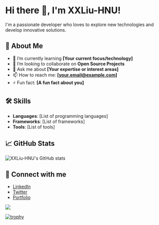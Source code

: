 # Hi there 👋, I'm XXLiu-HNU!

I'm a passionate developer who loves to explore new technologies and develop innovative solutions. 

## 🚀 About Me

- 🌱 I’m currently learning **[Your current focus/technology]**
- 👯 I’m looking to collaborate on **Open Source Projects**
- 💬 Ask me about **[Your expertise or interest areas]**
- 📫 How to reach me: **[your.email@example.com]**
- ⚡ Fun fact: **[A fun fact about you]**

## 🛠️ Skills

- **Languages**: [List of programming languages]
- **Frameworks**: [List of frameworks]
- **Tools**: [List of tools]

## 📈 GitHub Stats

![XXLiu-HNU's GitHub stats](https://github-readme-stats.vercel.app/api?username=XXLiu-HNU&show_icons=true&theme=radical)

## 🔗 Connect with me

- [LinkedIn](https://www.linkedin.com/in/your-linkedin-profile)
- [Twitter](https://twitter.com/your-twitter-handle)
- [Portfolio](https://your-portfolio.com)

<!-- Optional: Add a visitor counter -->
![](https://komarev.com/ghpvc/?username=XXLiu-HNU&color=blue)

<!-- Optional: Add a trophy showcase -->
[![trophy](https://github-profile-trophy.vercel.app/?username=XXLiu-HNU&theme=onedark)](https://github.com/ryo-ma/github-profile-trophy)

